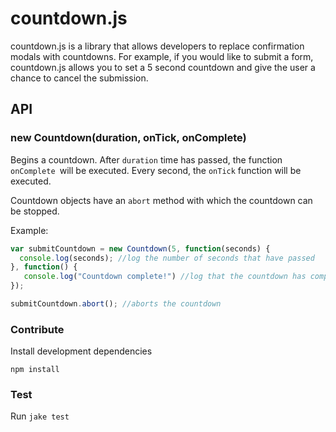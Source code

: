# countdown.js

countdown.js is a library that allows developers to replace confirmation modals with countdowns.  For example, if you would
like to submit a form, countdown.js allows you to set a 5 second countdown and give the user a chance to cancel the
submission. 

## API

### new Countdown(duration, onTick, onComplete)

Begins a countdown.  After `duration` time has passed, the function `onComplete `will be executed.  Every second, the `onTick`
function will be executed.  

Countdown objects have an `abort` method with which the countdown can be stopped.  

Example:

```javascript
var submitCountdown = new Countdown(5, function(seconds) {
  console.log(seconds); //log the number of seconds that have passed
}, function() {
   console.log("Countdown complete!") //log that the countdown has complete
});

submitCountdown.abort(); //aborts the countdown
```

### Contribute

Install development dependencies
```
npm install
```

### Test

Run `jake test`
